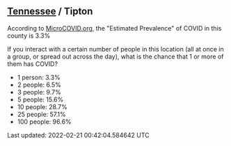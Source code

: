 
## [Tennessee](/united-states/tennessee) / Tipton

According to [MicroCOVID.org](http://microcovid.org),
the "Estimated Prevalence" of COVID in this county is 3.3%

If you interact with a certain number of people in this location
(all at once in a group, or spread out across the day), what is the chance that
1 or more of them has COVID?

- 1 person: 3.3%
- 2 people: 6.5%
- 3 people: 9.7%
- 5 people: 15.6%
- 10 people: 28.7%
- 25 people: 57.1%
- 100 people: 96.6%

Last updated: 2022-02-21 00:42:04.584642 UTC
